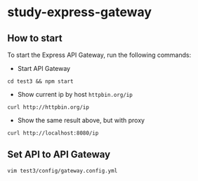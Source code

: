 # study-express-gateway

## How to start

To start the Express API Gateway, run the following commands:

- Start API Gateway

```command
cd test3 && npm start
```

- Show current ip by host `httpbin.org/ip`

```command
curl http://httpbin.org/ip
```

- Show the same result above, but with proxy

```command
curl http://localhost:8080/ip
```

## Set API to API Gateway

```command
vim test3/config/gateway.config.yml
```
